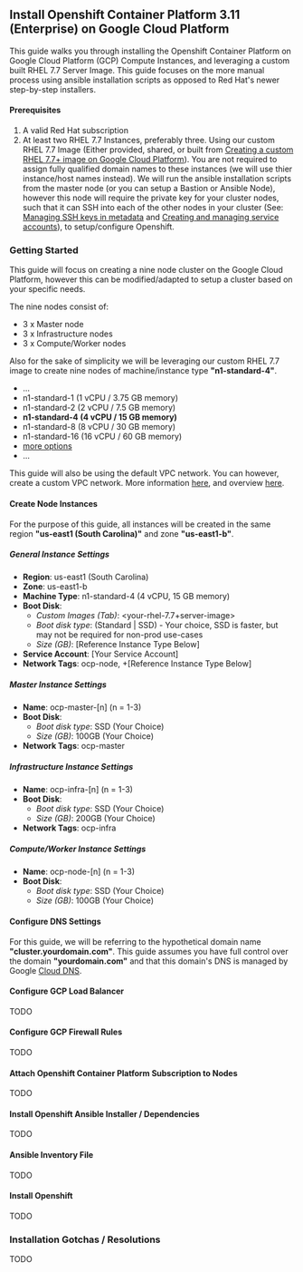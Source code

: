 ## Install Openshift Container Platform 3.11 (Enterprise) on Google Cloud Platform

This guide walks you through installing the Openshift Container Platform on Google Cloud Platform (GCP) Compute Instances, and leveraging a custom built RHEL 7.7 Server Image. This guide focuses on the more manual process using ansible installation scripts as opposed to Red Hat's newer step-by-step installers. 

#### Prerequisites

1. A valid Red Hat subscription
2. At least two RHEL 7.7 Instances, preferably three. Using our custom RHEL 7.7 Image (Either provided, shared, or built from [Creating a custom RHEL 7.7+ image on Google Cloud Platform](https://github.com/chainlynx/google-cloud-rhel-image)). You are not required to assign fully qualified domain names to these instances (we will use thier instance/host names instead). We will run the ansible installation scripts from the master node (or you can setup a Bastion or Ansible Node), however this node will require the private key for your cluster nodes, such that it can SSH into each of the other nodes in your cluster (See: [Managing SSH keys in metadata](https://cloud.google.com/compute/docs/instances/adding-removing-ssh-keys) and [Creating and managing service accounts](https://cloud.google.com/iam/docs/creating-managing-service-accounts)), to setup/configure Openshift.

### Getting Started 

This guide will focus on creating a nine node cluster on the Google Cloud Platform, however this can be modified/adapted to setup a cluster based on your specific needs.

The nine nodes consist of:
- 3 x Master node
- 3 x Infrastructure nodes
- 3 x Compute/Worker nodes

Also for the sake of simplicity we will be leveraging our custom RHEL 7.7 image to create nine nodes of machine/instance type **"n1-standard-4"**.

- ...
- n1-standard-1  (1  vCPU / 3.75 GB memory)
- n1-standard-2  (2  vCPU / 7.5  GB memory)
- **n1-standard-4  (4  vCPU / 15   GB memory)**
- n1-standard-8  (8  vCPU / 30   GB memory)
- n1-standard-16 (16 vCPU / 60   GB memory)
- [more options](https://cloud.google.com/compute/docs/machine-types)
- ...

This guide will also be using the default VPC network. You can however, create a custom VPC network. More information [here](https://cloud.google.com/docs/compare/data-centers/networking), and overview [here](https://cloud.google.com/vpc/).

#### Create Node Instances

For the purpose of this guide, all instances will be created in the same region **"us-east1 (South Carolina)"** and zone **"us-east1-b"**. 

##### General Instance Settings

- **Region**: us-east1 (South Carolina)
- **Zone**: us-east1-b
- **Machine Type**: n1-standard-4 (4 vCPU, 15 GB memory)
- **Boot Disk**:
  - *Custom Images (Tab)*: <your-rhel-7.7+server-image>
  - *Boot disk type*: (Standard | SSD) - Your choice, SSD is faster, but may not be required for non-prod use-cases
  - *Size (GB)*: [Reference Instance Type Below]
- **Service Account**: [Your Service Account]
- **Network Tags**: ocp-node, +[Reference Instance Type Below]
  
##### Master Instance Settings

- **Name**: ocp-master-[n] (n = 1-3)
- **Boot Disk**: 
  - *Boot disk type*: SSD (Your Choice)
  - *Size (GB)*: 100GB (Your Choice) 
- **Network Tags**: ocp-master

##### Infrastructure Instance Settings

- **Name**: ocp-infra-[n] (n = 1-3)
- **Boot Disk**: 
  - *Boot disk type*: SSD (Your Choice)
  - *Size (GB)*: 200GB (Your Choice) 
- **Network Tags**: ocp-infra

##### Compute/Worker Instance Settings

- **Name**: ocp-node-[n] (n = 1-3)
- **Boot Disk**: 
  - *Boot disk type*: SSD (Your Choice)
  - *Size (GB)*: 100GB (Your Choice) 

#### Configure DNS Settings

For this guide, we will be referring to the hypothetical domain name **"cluster.yourdomain.com"**. This guide assumes you have full control over the domain **"yourdomain.com"** and that this domain's DNS is managed by Google [Cloud DNS](https://cloud.google.com/dns/docs/). 

#### Configure GCP Load Balancer

TODO

#### Configure GCP Firewall Rules

TODO

#### Attach Openshift Container Platform Subscription to Nodes

TODO

#### Install Openshift Ansible Installer / Dependencies

TODO

#### Ansible Inventory File

TODO

#### Install Openshift

TODO

### Installation Gotchas / Resolutions

TODO





